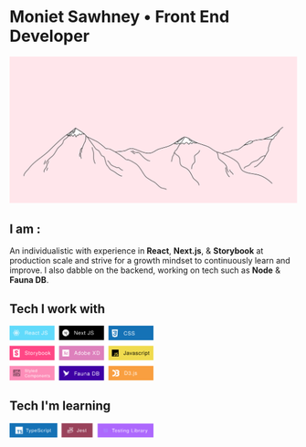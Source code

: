 # Moniet Sawhney • Front End Developer

<img src="https://raw.githubusercontent.com/Moniet/assets/main/minimal-landscape-(portrait).svg" alt="Mountains Animation Banner" />

## I am :
An individualistic with experience in **React**, **Next.js**, & **Storybook** at production scale and strive for a growth mindset to continuously learn and improve. I also dabble on the backend, working on tech such as **Node** & **Fauna DB**.

## Tech I work with

<a href="#">
  <img src="https://raw.githubusercontent.com/Moniet/assets/main/tech-i-use.svg"  alt="Technology used by Moniet to Develop websites" width="50%"/>
</a>

## Tech I'm learning


<a href="#">
  <img src="https://raw.githubusercontent.com/Moniet/assets/main/tech-im-learining.svg"  alt="Technology I am learning" width="50%"/>
</a>
